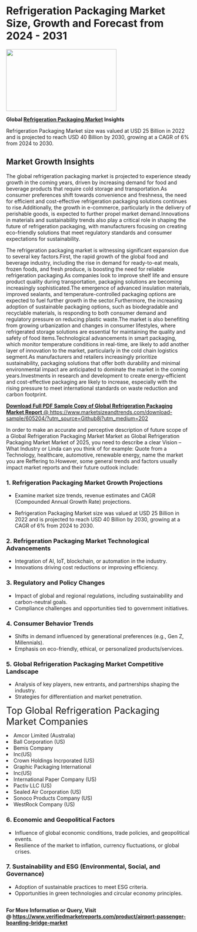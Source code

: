 <H1>Refrigeration Packaging Market Size, Growth and Forecast from 2024 - 2031</H1><img class="aligncenter size-medium wp-image-584254" src="https://thirdeyenews.in/wp-content/uploads/2024/09/Global-Market-Research-300x168.jpeg" alt="" width="300" height="168" /><p><strong>Global&nbsp;<a href="https://www.marketsizeandtrends.com/download-sample/605204/?utm_source=Github8j?utm_medium=202">Refrigeration Packaging Market</a> Insights</strong></p><p>Refrigeration Packaging Market size was valued at USD 25 Billion in 2022 and is projected to reach USD 40 Billion by 2030, growing at a CAGR of 6% from 2024 to 2030.</p><p><h2>Market Growth Insights</h2> <p>The global refrigeration packaging market is projected to experience steady growth in the coming years, driven by increasing demand for food and beverage products that require cold storage and transportation.As consumer preferences shift towards convenience and freshness, the need for efficient and cost-effective refrigeration packaging solutions continues to rise.Additionally, the growth in e-commerce, particularly in the delivery of perishable goods, is expected to further propel market demand.Innovations in materials and sustainability trends also play a critical role in shaping the future of refrigeration packaging, with manufacturers focusing on creating eco-friendly solutions that meet regulatory standards and consumer expectations for sustainability.</p> <p><a href="#"></a></p> <p>The refrigeration packaging market is witnessing significant expansion due to several key factors.First, the rapid growth of the global food and beverage industry, including the rise in demand for ready-to-eat meals, frozen foods, and fresh produce, is boosting the need for reliable refrigeration packaging.As companies look to improve shelf life and ensure product quality during transportation, packaging solutions are becoming increasingly sophisticated.The emergence of advanced insulation materials, improved sealants, and temperature-controlled packaging options are expected to fuel further growth in the sector.Furthermore, the increasing adoption of sustainable packaging options, such as biodegradable and recyclable materials, is responding to both consumer demand and regulatory pressure on reducing plastic waste.The market is also benefiting from growing urbanization and changes in consumer lifestyles, where refrigerated storage solutions are essential for maintaining the quality and safety of food items.Technological advancements in smart packaging, which monitor temperature conditions in real-time, are likely to add another layer of innovation to the market, particularly in the cold chain logistics segment.As manufacturers and retailers increasingly prioritize sustainability, packaging solutions that offer both durability and minimal environmental impact are anticipated to dominate the market in the coming years.Investments in research and development to create energy-efficient and cost-effective packaging are likely to increase, especially with the rising pressure to meet international standards on waste reduction and carbon footprint.<p><a href="#"></p><p><span class=""><strong>Download Full PDF Sample Copy of Global Refrigeration Packaging Market Report</strong> @ <a href="https://www.marketsizeandtrends.com/download-sample/605204/?utm_source=Github8j?utm_medium=202" target="_blank">https://www.marketsizeandtrends.com/download-sample/605204/?utm_source=Github8j?utm_medium=202</a></span></p><p>In order to make an accurate and perceptive description of future scope of a Global&nbsp;Refrigeration Packaging Market Market as Global&nbsp;Refrigeration Packaging Market Market of 2025, you need to describe a clear Vision &ndash; What Industry or Linda can you think of for example: Quote from a Technology, healthcare, automotive, renewable energy, name the market you are Reffering to.However, some general trends and factors usually impact market reports and their future outlook include:</p><h3>1.&nbsp;<strong>Refrigeration Packaging Market Growth Projections</strong></h3><ul><li>Examine market size trends, revenue estimates and CAGR (Compounded Annual Growth Rate) projections.</li><li><p>Refrigeration Packaging Market size was valued at USD 25 Billion in 2022 and is projected to reach USD 40 Billion by 2030, growing at a CAGR of 6% from 2024 to 2030.</p></li></ul><h3>2.&nbsp;<strong>Refrigeration Packaging Market Technological Advancements</strong></h3><ul><li>Integration of AI, IoT, blockchain, or automation in the industry.</li><li>Innovations driving cost reductions or improving efficiency.</li></ul><h3>3.&nbsp;<strong>Regulatory and Policy Changes</strong></h3><ul><li>Impact of global and regional regulations, including sustainability and carbon-neutral goals.</li><li>Compliance challenges and opportunities tied to government initiatives.</li></ul><h3>4.&nbsp;<strong>Consumer Behavior Trends</strong></h3><ul><li>Shifts in demand influenced by generational preferences (e.g., Gen Z, Millennials).</li><li>Emphasis on eco-friendly, ethical, or personalized products/services.</li></ul><h3>5.&nbsp;<strong>Global Refrigeration Packaging Market Competitive Landscape</strong></h3><ul><li>Analysis of key players, new entrants, and partnerships shaping the industry.</li><li>Strategies for differentiation and market penetration.</li></ul><p data-pm-slice="1 1 []"><span style="color: inherit; font-family: inherit; font-size: 25px;">Top Global Refrigeration Packaging Market Companies</span></p><div class="" data-test-id=""><p><li>Amcor Limited (Australia)</li><li> Ball Corporation (US)</li><li> Bemis Company</li><li> Inc(US)</li><li> Crown Holdings Incrporated (US)</li><li> Graphic Packaging International</li><li> Inc(US)</li><li> International Paper Company (US)</li><li> Pactiv LLC (US)</li><li> Sealed Air Corporation (US)</li><li> Sonoco Products Company (US)</li><li> WestRock Company (US)</li></p></div><h3>6.&nbsp;<strong>Economic and Geopolitical Factors</strong></h3><ul><li>Influence of global economic conditions, trade policies, and geopolitical events.</li><li>Resilience of the market to inflation, currency fluctuations, or global crises.</li></ul><h3>7.&nbsp;<strong>Sustainability and ESG (Environmental, Social, and Governance)</strong></h3><ul><li>Adoption of sustainable practices to meet ESG criteria.</li><li>Opportunities in green technologies and circular economy principles.</li></ul><h2><strong style="font-size: 14px;">For More Information or Query, Visit @&nbsp;</strong><a style="background-color: #ffffff; font-size: 14px;" href="https://www.marketsizeandtrends.com/report/refrigeration-packaging-market/" target="_blank">https://www.verifiedmarketreports.com/product/airport-passenger-boarding-bridge-market</a></h2>